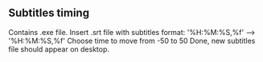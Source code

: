 Subtitles timing
-------------------------------------------------
Contains .exe file.
Insert .srt file with subtitles format: '%H:%M:%S,%f' --> '%H:%M:%S,%f'
Choose time to move from -50 to 50
Done, new subtitles file should appear on desktop.

